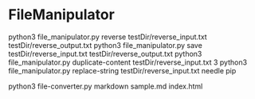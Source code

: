 # FileManipulator
python3 file_manipulator.py reverse testDir/reverse_input.txt testDir/reverse_output.txt
python3 file_manipulator.py save testDir/reverse_input.txt testDir/reverse_output.txt
python3 file_manipulator.py duplicate-content testDir/reverse_input.txt 3
python3 file_manipulator.py replace-string testDir/reverse_input.txt needle pip


python3 file-converter.py markdown sample.md index.html